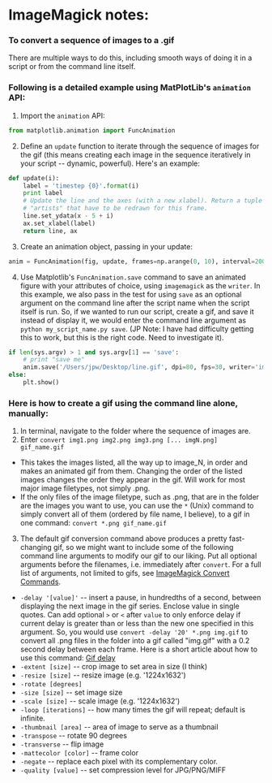 # ImageMagick notes:


### To convert a sequence of images to a .gif
There are multiple ways to do this, including smooth ways of doing it in a script or from the command line itself.  

### Following is a detailed example using MatPlotLib's `animation` API:
1. Import the `animation` API:
```python
from matplotlib.animation import FuncAnimation
```
2. Define an `update` function to iterate through the sequence of images for the gif (this means creating each image in the sequence iteratively in your script -- dynamic, powerful).  Here's an example:
```python
def update(i):
    label = 'timestep {0}'.format(i)
    print label
    # Update the line and the axes (with a new xlabel). Return a tuple of
    # "artists" that have to be redrawn for this frame.
    line.set_ydata(x - 5 + i)
    ax.set_xlabel(label)
    return line, ax
```
3. Create an animation object, passing in your update:
```python
anim = FuncAnimation(fig, update, frames=np.arange(0, 10), interval=200)
```
4. Use Matplotlib's `FuncAnimation.save` command to save an animated figure with your attributes of choice, using `imagemagick` as the `writer`.  In this example, we also pass in the test for using `save` as an optional argument on the command line after the script name when the script itself is run.  So, if we wanted to run our script, create a gif, and save it instead of display it, we would enter the command line argument as `python my_script_name.py save`.  (JP Note: I have had difficulty getting this to work, but this is the right code.  Need to investigate it).
```python
if len(sys.argv) > 1 and sys.argv[1] == 'save':
    # print "save me"
    anim.save('/Users/jpw/Desktop/line.gif', dpi=80, fps=30, writer='imagemagick')
else:
    plt.show()  
```  


### Here is how to create a gif using the command line alone, manually:
1. In terminal, navigate to the folder where the sequence of images are.
2. Enter `convert img1.png img2.png img3.png [... imgN.png] gif_name.gif`
  + This takes the images listed, all the way up to image_N, in order and makes an animated gif from them.  Changing the order of the listed images changes the order they appear in the gif.  Will work for most major image filetypes, not simply .png.  
  + If the only files of the image filetype, such as .png, that are in the folder are the images you want to use, you can use the `*` (Unix) command to simply convert all of them (ordered by file name, I believe), to a gif in one command: `convert *.png gif_name.gif`
3. The default gif conversion command above produces a pretty fast-changing gif, so we might want to include some of the following command line arguments to modify our gif to our liking.  Put all optional arguments before the filenames, i.e. immediately after `convert`. For a full list of arguments, not limited to gifs, see [ImageMagick Convert Commands](https://www.imagemagick.org/script/convert.php).
  + `-delay '[value]'` -- insert a pause, in hundredths of a second, between displaying the next image in the gif series.  Enclose value in single quotes.  Can add optional `>` or `<` after `value` to only enforce delay if current delay is greater than or less than the new one specified in this argument.  So, you would use `convert -delay '20' *.png img.gif` to convert all .png files in the folder into a gif called "img.gif" with a 0.2 second delay between each frame.  Here is a short article about how to use this command: [Gif delay](http://blog.floriancargoet.com/slow-down-or-speed-up-a-gif-with-imagemagick/)
  + `-extent [size]` -- crop image to set area in size (I think)
  + `-resize [size]` -- resize image (e.g. '1224x1632')
  + `-rotate [degrees]`
  + `-size [size]` -- set image size
  + `-scale [size]` -- scale image (e.g. '1224x1632')
  + `-loop [iterations]` -- how many times the gif will repeat; default is infinite.
  + `-thumbnail [area]` -- area of image to serve as a thumbnail
  + `-transpose` -- rotate 90 degrees
  + `-transverse` -- flip image
  + `-mattecolor [color]` -- frame color
  + `-negate` -- replace each pixel with its complementary color.
  + `-quality [value]` -- set compression level for JPG/PNG/MIFF
